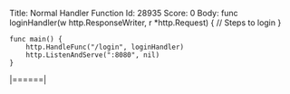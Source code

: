 Title: Normal Handler Function
Id: 28935
Score: 0
Body:
    func loginHandler(w http.ResponseWriter, r *http.Request) {
                // Steps to login
    }
    

    func main() {
        http.HandleFunc("/login", loginHandler)
        http.ListenAndServe(":8080", nil)
    }
|======|
